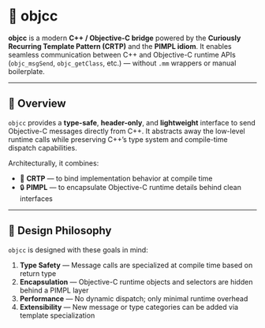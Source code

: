 # 🧩 objcc

**objcc** is a modern **C++ / Objective-C bridge** powered by the **Curiously Recurring Template Pattern (CRTP)** and the **PIMPL idiom**.
It enables seamless communication between C++ and Objective-C runtime APIs (`objc_msgSend`, `objc_getClass`, etc.) — without `.mm` wrappers or manual boilerplate.

---

## 🚀 Overview

`objcc` provides a **type-safe**, **header-only**, and **lightweight** interface to send Objective-C messages directly from C++.
It abstracts away the low-level runtime calls while preserving C++’s type system and compile-time dispatch capabilities.

Architecturally, it combines:
- 🧱 **CRTP** — to bind implementation behavior at compile time
- 🔒 **PIMPL** — to encapsulate Objective-C runtime details behind clean interfaces

---

## 🧠 Design Philosophy

`objcc` is designed with these goals in mind:

1. **Type Safety** — Message calls are specialized at compile time based on return type
2. **Encapsulation** — Objective-C runtime objects and selectors are hidden behind a PIMPL layer
3. **Performance** — No dynamic dispatch; only minimal runtime overhead
4. **Extensibility** — New message or type categories can be added via template specialization

